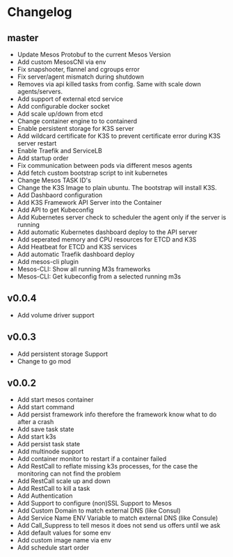 # Changelog

## master
- Update Mesos Protobuf to the current Mesos Version
- Add custom MesosCNI via env
- Fix snapshooter, flannel and cgroups error
- Fix server/agent mismatch during shutdown
- Removes via api killed tasks from config. Same with scale down agents/servers.
- Add support of external etcd service
- Add configurable docker socket
- Add scale up/down from etcd
- Change container engine to to containerd
- Enable persistent storage for K3S server
- Add wildcard certificate for K3S to prevent certificate error during K3S server restart
- Enable Traefik and ServiceLB
- Add startup order
- Fix communication between pods via different mesos agents
- Add fetch custom bootstrap script to init kubernetes
- Change Mesos TASK ID's
- Change the K3S Image to plain ubuntu. The bootstrap will install K3S.
- Add Dashbaord configuration
- Add K3S Framework API Server into the Container
- Add API to get Kubeconfig
- Add Kubernetes server check to scheduler the agent only if the server is running
- Add automatic Kubernetes dashboard deploy to the API server
- Add seperated memory and CPU resources for ETCD and K3S
- Add Heatbeat for ETCD and K3S services
- Add automatic Traefik dashboard deploy
- Add mesos-cli plugin
- Mesos-CLI: Show all running M3s frameworks
- Mesos-CLI: Get kubeconfig from a selected running m3s

## v0.0.4

- Add volume driver support

## v0.0.3

- Add persistent storage Support
- Change to go mod

## v0.0.2

- Add start mesos container
- Add start command
- Add persist framework info therefore the framework know what to do after a crash
- Add save task state
- Add start k3s 
- Add persist task state
- Add multinode support
- Add container monitor to restart if a container failed
- Add RestCall to reflate missing k3s processes, for the case the monitoring can not find the problem
- Add RestCall scale up and down
- Add RestCall to kill a task
- Add Authentication
- Add Support to configure (non)SSL Support to Mesos
- Add Custom Domain to match external DNS (like Consul)
- Add Service Name ENV Variable to match external DNS (like Consule)
- Add Call_Suppress to tell mesos it does not send us offers until we ask
- Add default values for some env
- Add custom image name via env
- Add schedule start order
